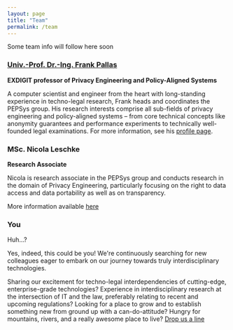 ```yaml
---
layout: page
title: "Team"
permalink: /team
---
```


Some team info will follow here soon

### [Univ.-Prof. Dr.-Ing. Frank Pallas](/team/fp) 

**EXDIGIT professor of Privacy Engineering and Policy-Aligned Systems**

A computer scientist and engineer from the heart with long-standing experience in techno-legal research, Frank heads and coordinates the PEPSys group. His research interests comprise all sub-fields of privacy engineering and policy-aligned systems – from core technical concepts like anonymity guarantees and performance experiments to technically well-founded legal examinations. For more information, see his [profile page](/team/fp).

### MSc. Nicola Leschke

**Research Associate**

Nicola is research associate in the PEPSys group and conducts research in the domain of Privacy Engineering, particularly focusing on the right to data access and data portability as well as on transparency.

More information available [here](/team/nl)

### You

Huh...? 

Yes, indeed, this could be you! We're continuously searching for new colleagues eager to embark on our journey towards truly interdisciplinary technologies. 

Sharing our excitement for techno-legal interdependencies of cutting-edge, enterprise-grade technologies? Experience in interdisciplinary research at the intersection of IT and  the law, preferably relating to recent and upcoming regulations? Looking for a place to grow and to establish something new from ground up with a can-do-attitude? Hungry for mountains, rivers, and a really awesome place to live? [Drop us a line](mailto:frank.pallas@plus.ac.at)
